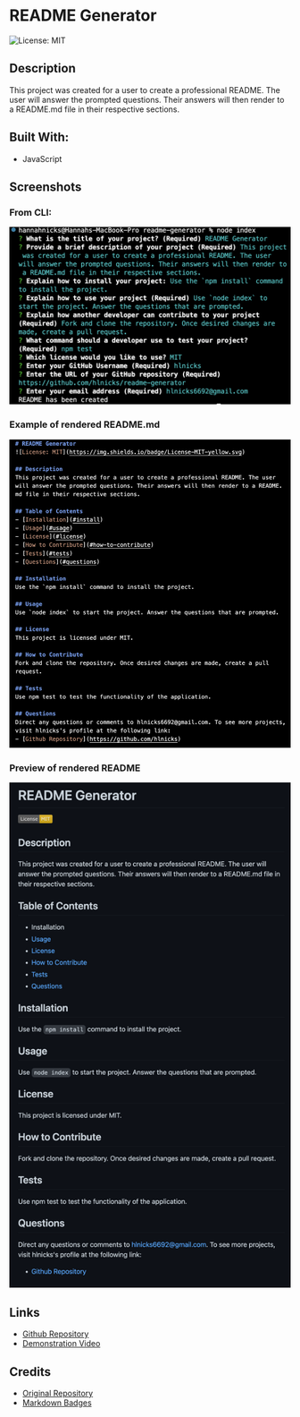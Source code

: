 # README Generator
![License: MIT](https://img.shields.io/badge/License-MIT-yellow.svg)

## Description
This project was created for a user to create a professional README. The user will answer the prompted questions. Their answers will then render to a README.md file in their respective sections.

## Built With:
- JavaScript

## Screenshots
### From CLI:
![Screenshot](./images/1.png)

### Example of rendered README.md
![Screenshot](./images/2.png)

### Preview of rendered README
![Screenshot](./images/3.png)

## Links
- [Github Repository](https://github.com/hlnicks/readme-generator)
- [Demonstration Video](https://drive.google.com/file/d/1nOH794-nt14nDC4zrgGUz9tQSFoXLgrx/view)

## Credits
- [Original Repository](https://github.com/coding-boot-camp/potential-enigma)
- [Markdown Badges](https://gist.github.com/lukas-h/2a5d00690736b4c3a7ba)